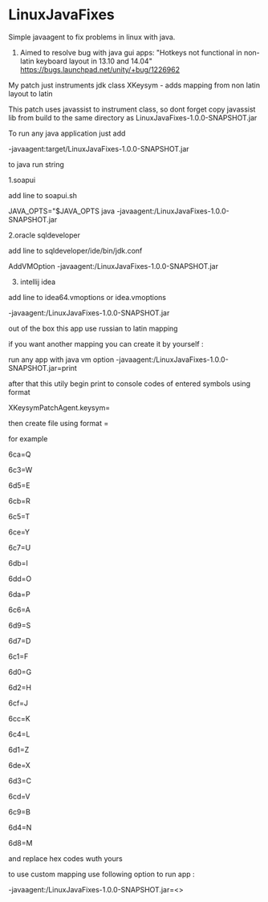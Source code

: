 LinuxJavaFixes
=============

Simple javaagent to fix problems in linux with java.

1. Aimed to resolve bug  with java gui apps: "Hotkeys not functional in non-latin keyboard layout in 13.10 and 14.04" https://bugs.launchpad.net/unity/+bug/1226962

My patch just instruments jdk class XKeysym - adds mapping from non latin layout to latin

This patch uses javassist to instrument class, so dont forget copy javassist lib from build to the same directory as LinuxJavaFixes-1.0.0-SNAPSHOT.jar

To run any java application just add

-javaagent:target/LinuxJavaFixes-1.0.0-SNAPSHOT.jar

to java run string

1.soapui

add line to soapui.sh

JAVA_OPTS="$JAVA_OPTS java -javaagent:<path>/LinuxJavaFixes-1.0.0-SNAPSHOT.jar

2.oracle sqldeveloper

add line to sqldeveloper/ide/bin/jdk.conf

AddVMOption -javaagent:<path>/LinuxJavaFixes-1.0.0-SNAPSHOT.jar

3. intellij idea

add line to idea64.vmoptions or idea.vmoptions

-javaagent:<path>/LinuxJavaFixes-1.0.0-SNAPSHOT.jar

out of the box this app use russian to latin mapping

if you want another mapping you can create it by yourself :

run any app with java vm option  -javaagent:<path>/LinuxJavaFixes-1.0.0-SNAPSHOT.jar=print

after that this utily begin print to console codes of entered symbols using format

XKeysymPatchAgent.keysym=<hex code>

then create file using format <hex code>=<latin code of the same button>

for example

6ca=Q

6c3=W

6d5=E

6cb=R

6c5=T

6ce=Y

6c7=U

6db=I

6dd=O

6da=P

6c6=A

6d9=S

6d7=D

6c1=F

6d0=G

6d2=H

6cf=J

6cc=K

6c4=L

6d1=Z

6de=X

6d3=C

6cd=V

6c9=B

6d4=N

6d8=M

and replace hex codes wuth yours

to use custom mapping use following option to run app :

-javaagent:<path>/LinuxJavaFixes-1.0.0-SNAPSHOT.jar=<<your mapping file>>


